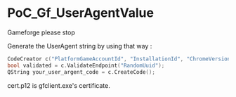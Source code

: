 # PoC_Gf_UserAgentValue
Gameforge please stop

Generate the UserAgent string by using that way :
```cpp
CodeCreator c("PlatformGameAccountId", "InstallationId", "ChromeVersion", "cert.p12");
bool validated = c.ValidateEndpoint("RandomUuid");
QString your_user_argent_code = c.CreateCode();
```

cert.p12 is gfclient.exe's certificate.
